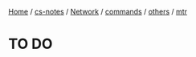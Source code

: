 [Home](https://mengxianbin.github.io) /
[cs-notes](https://mengxianbin.github.io/cs-notes/site) /
[Network](https://mengxianbin.github.io/cs-notes/site/Network) /
[commands](https://mengxianbin.github.io/cs-notes/site/Network/commands) /
[others](https://mengxianbin.github.io/cs-notes/site/Network/commands/others) /
[mtr](https://mengxianbin.github.io/cs-notes/site/Network/commands/others/mtr)

# TO DO

